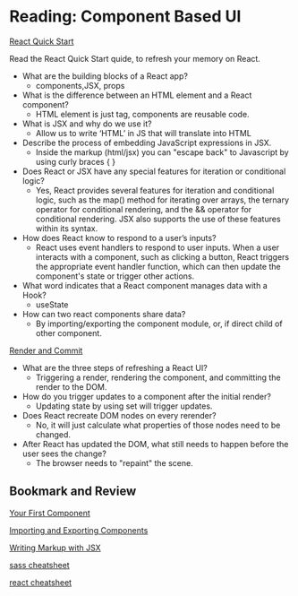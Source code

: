 # Reading: Component Based UI

[React Quick Start](https://react.dev/learn)

Read the React Quick Start quide, to refresh your memory on React.

- What are the building blocks of a React app?
  - components,JSX, props
- What is the difference between an HTML element and a React component?
  - HTML element is just tag, components are reusable code.
- What is JSX and why do we use it?
  - Allow us to write ‘HTML’ in JS that will translate into HTML
- Describe the process of embedding JavaScript expressions in JSX.
  - Inside the markup (html/jsx) you can "escape back" to Javascript by using curly braces { }
- Does React or JSX have any special features for iteration or conditional logic?
  - Yes, React provides several features for iteration and conditional logic, such as the map() method for iterating over arrays, the ternary operator for conditional rendering, and the && operator for conditional rendering. JSX also supports the use of these features within its syntax.
- How does React know to respond to a user’s inputs?
  - React uses event handlers to respond to user inputs. When a user interacts with a component, such as clicking a button, React triggers the appropriate event handler function, which can then update the component's state or trigger other actions.
- What word indicates that a React component manages data with a Hook?
  - useState
- How can two react components share data?
  - By importing/exporting the component module, or, if direct child of other component.

[Render and Commit](https://react.dev/learn/render-and-commit)

- What are the three steps of refreshing a React UI?
  - Triggering a render, rendering the component, and committing the render to the DOM.
- How do you trigger updates to a component after the initial render?
  - Updating state by using set will trigger updates.
- Does React recreate DOM nodes on every rerender?
  - No, it will just calculate what properties of those nodes need to be changed.
- After React has updated the DOM, what still needs to happen before the user sees the change?
  - The browser needs to "repaint" the scene.

## Bookmark and Review

[Your First Component](https://react.dev/learn/your-first-component)

[Importing and Exporting Components](https://react.dev/learn/importing-and-exporting-components)

[Writing Markup with JSX](https://react.dev/learn/writing-markup-with-jsx)

[sass cheatsheet](https://devhints.io/sass)

[react cheatsheet](https://devhints.io/react)